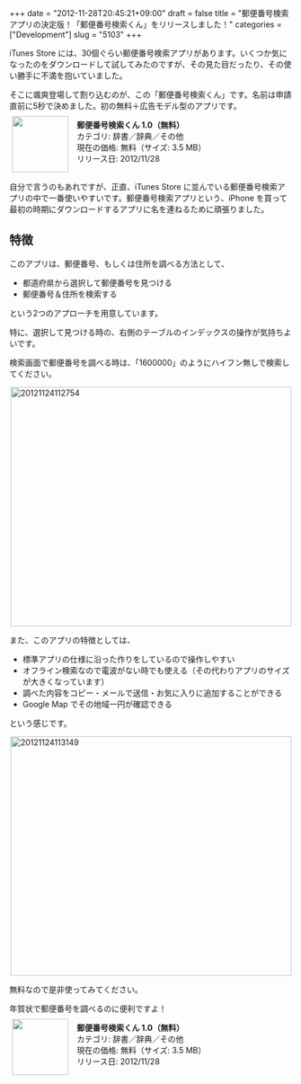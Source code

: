 +++
date = "2012-11-28T20:45:21+09:00"
draft = false
title = "郵便番号検索アプリの決定版！「郵便番号検索くん」をリリースしました！"
categories = ["Development"]
slug = "5103"
+++

iTunes Store には、30個ぐらい郵便番号検索アプリがあります。いくつか気になったのをダウンロードして試してみたのですが、その見た目だったり、その使い勝手に不満を抱いていました。

そこに颯爽登場して割り込むのが、この「郵便番号検索くん」です。名前は申請直前に5秒で決めました。初の無料＋広告モデル型のアプリです。

<a href="https://itunes.apple.com/jp/app/id578073498?mt=8&uo=4&at=11l3RT" target="_blank" rel="nofollow"><img width="100" class="alignleft" align="left" src="http://a63.phobos.apple.com/us/r1000/086/Purple/v4/55/e4/4f/55e44fa8-d915-3455-47e9-3139b4466e9c/mzl.yqfcyljo.100x100-75.png" style="margin: -5px 15px 1px 5px;"></a><strong> 郵便番号検索くん 1.0（無料）</strong><br> カテゴリ: 辞書／辞典／その他<br> 現在の価格: 無料（サイズ: 3.5 MB）<br> リリース日: 2012/11/28<br style="clear: both;">

自分で言うのもあれですが、正直、iTunes Store に並んでいる郵便番号検索アプリの中で一番使いやすいです。郵便番号検索アプリという、iPhone を買って最初の時期にダウンロードするアプリに名を連ねるために頑張りました。

<h2>特徴</h2>

このアプリは、郵便番号、もしくは住所を調べる方法として、

<ul><li>都道府県から選択して郵便番号を見つける</li>
<li>郵便番号＆住所を検索する</li></ul>

という2つのアプローチを用意しています。

特に、選択して見つける時の、右側のテーブルのインデックスの操作が気持ちよいです。

検索画面で郵便番号を調べる時は、「1600000」のようにハイフン無しで検索してください。

<img style="display:block; margin-left:auto; margin-right:auto;" src="/images/2012/11/20121124112754.png" alt="20121124112754" title="20121124112754.png" border="0" width="500" height="426" />

また、このアプリの特徴としては、

<ul><li>標準アプリの仕様に沿った作りをしているので操作しやすい</li>
<li>オフライン検索なので電波がない時でも使える（その代わりアプリのサイズが大きくなっています）</li>
<li>調べた内容をコピー・メールで送信・お気に入りに追加することができる</li>
<li>Google Map でその地域一円が確認できる</li>
</ul>

という感じです。

<img style="display:block; margin-left:auto; margin-right:auto;" src="/images/2012/11/20121124113149.png" alt="20121124113149" title="20121124113149.png" border="0" width="500" height="426" />

無料なので是非使ってみてください。

年賀状で郵便番号を調べるのに便利ですよ！

<a href="https://itunes.apple.com/jp/app/id578073498?mt=8&uo=4&at=11l3RT" target="_blank" rel="nofollow"><img width="100" class="alignleft" align="left" src="http://a63.phobos.apple.com/us/r1000/086/Purple/v4/55/e4/4f/55e44fa8-d915-3455-47e9-3139b4466e9c/mzl.yqfcyljo.100x100-75.png" style="margin: -5px 15px 1px 5px;"></a><strong> 郵便番号検索くん 1.0（無料）</strong><br> カテゴリ: 辞書／辞典／その他<br> 現在の価格: 無料（サイズ: 3.5 MB）<br> リリース日: 2012/11/28<br style="clear: both;">
